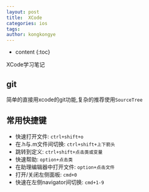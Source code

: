 ```yaml
---
layout: post
title:  XCode
categories: ios
tags:
author: kongkongye
---
```


* content
{:toc}

XCode学习笔记




## git
简单的直接用xcode的git功能,复杂的推荐使用`SourceTree`

## 常用快捷键
* 快速打开文件: `ctrl+shift+o`
* 在.h与.m文件间切换: `ctrl+shift+上下箭头`
* 跳转到定义: `ctrl+shift+点击类或变量`
* 快速帮助: `option+点击类`
* 在助理编辑器中打开文件: `option+点击文件`
* 打开/关闭左侧面板: `cmd+0`
* 快速在左侧navigator间切换: `cmd+1-9`
